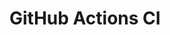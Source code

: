 # GitHub Actions CI









































































































































































































































































































































































































































































































































































































































































































































































































































































































































































































































































































































































































































































































































































































































































































































































































































































































































































































































































































































































































































































































































































































































































































































































































































































































































































































































































































































































































